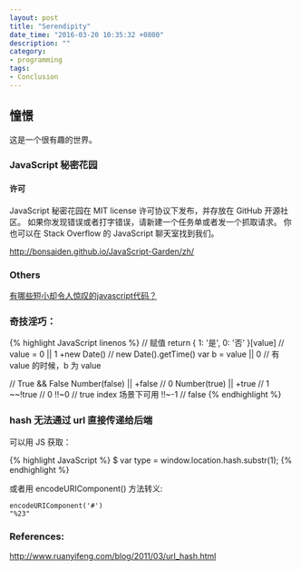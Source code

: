 ```yaml
---
layout: post
title: "Serendipity"
date_time: "2016-03-20 10:35:32 +0800"
description: ""
category:
- programming
tags:
- Conclusion
---
```


## 憧憬

这是一个很有趣的世界。

### JavaScript 秘密花园

#### 许可

JavaScript 秘密花园在 MIT license 许可协议下发布，并存放在 GitHub 开源社区。 如果你发现错误或者打字错误，请新建一个任务单或者发一个抓取请求。 你也可以在 Stack Overflow 的 JavaScript 聊天室找到我们。

<http://bonsaiden.github.io/JavaScript-Garden/zh/>

### Others

[有哪些短小却令人惊叹的javascript代码？](https://www.zhihu.com/question/46943112)

### 奇技淫巧：

{% highlight JavaScript linenos %}
// 赋值
return { 1: '是', 0: '否' }[value] // value = 0 || 1
+new Date() // new Date().getTime()
var b = value || 0 // 有 value 的时候，b 为 value

// True && False
Number(false) || +false // 0
Number(true) || +true // 1
~~!true // 0
!!~0 // true index 场景下可用
!!~-1 // false
{% endhighlight %}

### hash 无法通过 url 直接传递给后端

可以用 JS 获取：

{% highlight JavaScript %}
$ var type = window.location.hash.substr(1);
{% endhighlight %}

或者用 encodeURIComponent() 方法转义:

    encodeURIComponent('#')
    "%23"

### References:
<http://www.ruanyifeng.com/blog/2011/03/url_hash.html>
